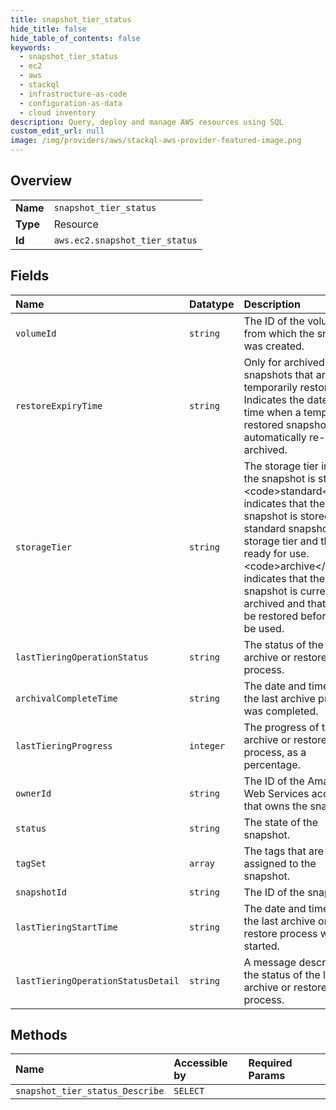 ```yaml
---
title: snapshot_tier_status
hide_title: false
hide_table_of_contents: false
keywords:
  - snapshot_tier_status
  - ec2
  - aws    
  - stackql
  - infrastructure-as-code
  - configuration-as-data
  - cloud inventory
description: Query, deploy and manage AWS resources using SQL
custom_edit_url: null
image: /img/providers/aws/stackql-aws-provider-featured-image.png
---
```

  
    

## Overview
<table><tbody>
<tr><td><b>Name</b></td><td><code>snapshot_tier_status</code></td></tr>
<tr><td><b>Type</b></td><td>Resource</td></tr>
<tr><td><b>Id</b></td><td><code>aws.ec2.snapshot_tier_status</code></td></tr>
</tbody></table>

## Fields
| Name | Datatype | Description |
|:-----|:---------|:------------|
| `volumeId` | `string` | The ID of the volume from which the snapshot was created. |
| `restoreExpiryTime` | `string` | Only for archived snapshots that are temporarily restored. Indicates the date and time when a temporarily restored snapshot will be automatically re-archived. |
| `storageTier` | `string` | The storage tier in which the snapshot is stored. &lt;code&gt;standard&lt;/code&gt; indicates that the snapshot is stored in the standard snapshot storage tier and that it is ready for use. &lt;code&gt;archive&lt;/code&gt; indicates that the snapshot is currently archived and that it must be restored before it can be used. |
| `lastTieringOperationStatus` | `string` | The status of the last archive or restore process. |
| `archivalCompleteTime` | `string` | The date and time when the last archive process was completed. |
| `lastTieringProgress` | `integer` | The progress of the last archive or restore process, as a percentage. |
| `ownerId` | `string` | The ID of the Amazon Web Services account that owns the snapshot. |
| `status` | `string` | The state of the snapshot. |
| `tagSet` | `array` | The tags that are assigned to the snapshot. |
| `snapshotId` | `string` | The ID of the snapshot. |
| `lastTieringStartTime` | `string` | The date and time when the last archive or restore process was started. |
| `lastTieringOperationStatusDetail` | `string` | A message describing the status of the last archive or restore process. |
## Methods
| Name | Accessible by | Required Params |
|:-----|:--------------|:----------------|
| `snapshot_tier_status_Describe` | `SELECT` |  |
